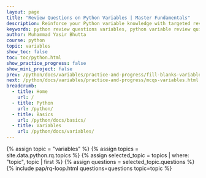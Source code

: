 ```yaml
---
layout: page
title: "Review Questions on Python Variables | Master Fundamentals"
description: Reinforce your Python variable knowledge with targeted review questions. Test declaration, naming conventions, assignment, scope, and debugging via easy-to-follow quizzes.
keywords: python review questions variables, python variable review quiz, python variables fundamentals, review python variables, python variable questions, python variables review exercises, test python variables, python variables basics review, python coding review variables, python quick review variables
author: Muhammad Yasir Bhutta
course: python
topic: variables
show_toc: false
toc: toc/python.html
show_practice_progress: false
show_mini_project: false
prev: /python/docs/variables/practice-and-progress/fill-blanks-variables.html
next: /python/docs/variables/practice-and-progress/mcqs-variables.html
breadcrumb:
  - title: Home
    url: /
  - title: Python
    url: /python/
  - title: Basics
    url: /python/docs/basics/
  - title: Variables
    url: /python/docs/variables/
---
```


{% assign topic = "variables" %}
{% assign topics = site.data.python.rq.topics %}
{% assign selected_topic = topics | where: "topic", topic | first %}
{% assign questions = selected_topic.questions %}
{% include pap/rq-loop.html questions=questions topic=topic %}
